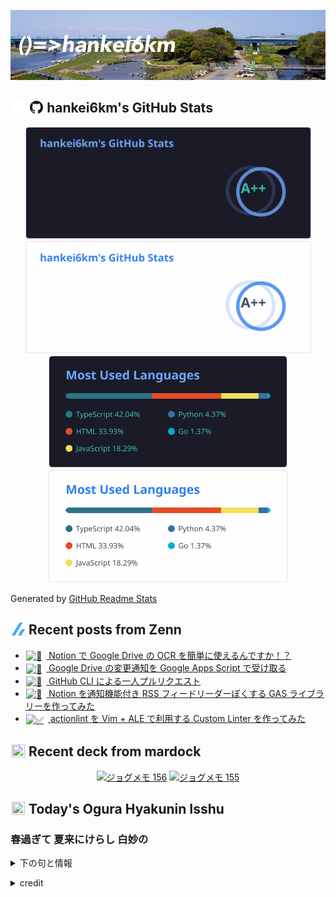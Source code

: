 <p align="center">

![()=>hankei6km](assets/images/header3.jpg)

</p>

<h2>
<img width="24" height="24" style="height:1em;width:1em;margin:0 0.05em 0 0.1em;vertical-align:-0.1em;"
 src="assets/images/github-dark.svg#gh-dark-mode-only" />
<img width="24" height="24" style="height:1em;width:1em;margin:0 0.05em 0 0.1em;vertical-align:-0.1em;"
 src="assets/images/github-light.svg#gh-light-mode-only" />
hankei6km's GitHub Stats
</h2>

<p align="center">

<img width="457" alt="hankei6km's GitHub stats" src="assets/images/stats-dark.svg#gh-dark-mode-only">
<img width="457" alt="hankei6km's GitHub stats" src="assets/images/stats-light.svg#gh-light-mode-only">
<img width="382" alt="Top Langs" src="assets/images/top-langs-dark.svg#gh-dark-mode-only">
<img width="382" alt="Top Langs" src="assets/images/top-langs-light.svg#gh-light-mode-only">

</p>

Generated by [GitHub Readme Stats](https://github.com/anuraghazra/github-readme-stats)

<h2>
<img width="24" height="24" style="width:1em; height:1em; margin: 0 .05em 0 .1em; vertical-align: -0.1em;" src="assets/images/zenn.svg">
Recent posts from Zenn
</h2>

<ul><li><a href="https://zenn.dev/hankei6km/articles/easily-use-google-drive-ocr-with-notion"><img style="width:1.1em; height:1.1em; margin: 0 .5em 0 .1em; vertical-align: -0.1em;" width="18" height="18" alt="🙆" src="https://twemoji.maxcdn.com/v/13.1.0/72x72/1f646.png"> Notion で Google Drive の OCR を簡単に使えるんですか！？</a></li><li><a href="https://zenn.dev/hankei6km/articles/receive-google-drive-chages-notifications-by-gas"><img style="width:1.1em; height:1.1em; margin: 0 .5em 0 .1em; vertical-align: -0.1em;" width="18" height="18" alt="📡" src="https://twemoji.maxcdn.com/v/13.1.0/72x72/1f4e1.png"> Google Drive の変更通知を Google Apps Script で受け取る</a></li><li><a href="https://zenn.dev/hankei6km/articles/pull-request-with-github-cli"><img style="width:1.1em; height:1.1em; margin: 0 .5em 0 .1em; vertical-align: -0.1em;" width="18" height="18" alt="🏃" src="https://twemoji.maxcdn.com/v/13.1.0/72x72/1f3c3.png"> GitHub CLI による一人プルリクエスト</a></li><li><a href="https://zenn.dev/hankei6km/articles/make-gas-library-to-setup-notion-as-feed-reader"><img style="width:1.1em; height:1.1em; margin: 0 .5em 0 .1em; vertical-align: -0.1em;" width="18" height="18" alt="📰" src="https://twemoji.maxcdn.com/v/13.1.0/72x72/1f4f0.png"> Notion を通知機能付き RSS フィードリーダーぽくする GAS ライブラリーを作ってみた</a></li><li><a href="https://zenn.dev/hankei6km/articles/actionlint-with-vim-ale"><img style="width:1.1em; height:1.1em; margin: 0 .5em 0 .1em; vertical-align: -0.1em;" width="18" height="18" alt="✅" src="https://twemoji.maxcdn.com/v/13.1.0/72x72/2705.png"> actionlint を Vim + ALE で利用する Custom Linter を作ってみた</a></li></ul>

<h2>
<img width="24" height="24" style="width:1em; height:1em; margin: 0 .05em 0 .1em; vertical-align: -0.1em;" src="https://twemoji.maxcdn.com/v/13.1.0/72x72/1f5bc.png">
Recent deck from mardock
</h2>

<p align="center">
<a href="https://hankei6km.github.io/mardock/deck/2022-04-in-outdoor-156"><img alt="ジョグメモ 156" src="https://hankei6km.github.io/mardock/assets/deck/2022-04-in-outdoor-156/2022-04-in-outdoor-156.png" width="270" height="152"></a>
<a href="https://hankei6km.github.io/mardock/deck/2022-04-in-outdoor-155"><img alt="ジョグメモ 155" src="https://hankei6km.github.io/mardock/assets/deck/2022-04-in-outdoor-155/2022-04-in-outdoor-155.png" width="270" height="152"></a>

</p>

<h2>
<img width="24" height="24" style="width:1em; height:1em; margin: 0 .05em 0 .1em; vertical-align: -0.1em;" src="https://twemoji.maxcdn.com/v/13.1.0/72x72/1f38e.png">
Today's Ogura Hyakunin Isshu
</h2>

<h3>春過ぎて 夏来にけらし 白妙の</h3>
<p><details><summary>下の句と情報</summary><p>衣ほすてふ 天の香具山</p><p>(はるすぎて なつきにけらし しろたへの　ころもほすてふ あまのかぐやま)</p><ul><li>歌人 - <a href="http://linkdata.org/resource/rdf1s6833i#kajin_002">http://linkdata.org/resource/rdf1s6833i#kajin_002</a></li><li>読札 - <a href="https://commons.wikimedia.org/wiki/File:Hyakuninisshu_002.jpg">https://commons.wikimedia.org/wiki/File:Hyakuninisshu_002.jpg</a></li><li>異なる記録形式 - <a href="http://linkdata.org/resource/rdf1s8931i#audio_nhk_002">http://linkdata.org/resource/rdf1s8931i#audio_nhk_002</a></li></ul></details></p>

<details>
<summary>credit</summary>

- Title: 小倉百人一首かるたデータ
- Author: [Nanako Takahashi](http://linkdata.org/user/tnanako)
- Source: http://linkdata.org/work/rdf1s6834i
- License: http://creativecommons.org/licenses/by/3.0/deed.ja

</details>


